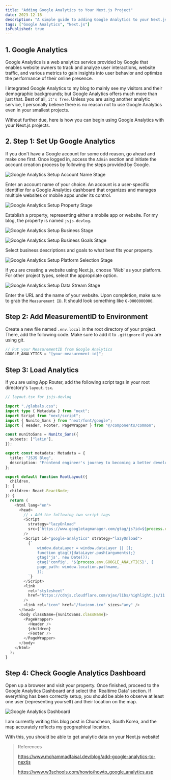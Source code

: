 ```yaml
---
title: "Adding Google Analytics to Your Next.js Project"
date: 2023-12-18
description: "A simple guide to adding Google Analytics to your Next.js project"
tags: ["Google Analytics", "Next.js"]
isPublished: true
---
```


## 1. Google Analytics

Google Analytics is a web analytics service provided by Google that enables website owners to track and analyze user interactions, website traffic, and various metrics to gain insights into user behavior and optimize the performance of their online presence.

I integrated Google Analytics to my blog to mainly see my visitors and their demographic backgrounds; but Google Analytics offers much more than just that. Best of all, `it's free`. Unless you are using another analytic service, I personally believe there is no reason not to use Google Analytics even in your smallest projects.

Without further due, here is how you can begin using Google Analytics with your Next.js projects.

## 2. Step 1: Set Up Google Analytics

If you don't have a Google account for some odd reason, go ahead and make one first. Once logged in, access the `Admin` section and initiate the account creation process by following the steps provided by Google.

![Google Analytics Setup Account Name Stage](ga_s1.png)

Enter an account name of your choice. An account is a user-specific identifier for a Google Analytics dashboard that organizes and manages multiple websites or mobile apps under its control.

![Google Analytics Setup Property Stage](ga_s2.png)

Establish a property, representing either a mobile app or website. For my blog, the property is named `jsjs-devlog`.

![Google Analytics Setup Business Stage](ga_s3.png)

![Google Analytics Setup Business Goals Stage](ga_s4.png)

Select business descriptions and goals to what best fits your property.

![Google Analytics Setup Platform Selection Stage](ga_s5.png)

If you are creating a website using Next.js, choose 'Web' as your platform. For other project types, select the appropriate option.

![Google Analytics Setup Data Stream Stage](ga_s6.png)

Enter the URL and the name of your website. Upon completion, make sure to grab the `Measurement ID`. It should look something like `G-0000000000`.

## Step 2: Add MeasurementID to Environment

Create a new file named `.env.local` in the root directory of your project. There, add the following code. Make sure to add it to `.gitignore` if you are using git.

```js
// Put your MeasurementID from Google Analytics
GOOGLE_ANALYTICS = "[your-measurement-id]";
```

## Step 3: Load Analytics

If you are using App Router, add the following script tags in your root directory's `layout.tsx`.

```typescript
// layout.tsx for jsjs-devlog

import "./globals.css";
import type { Metadata } from "next";
import Script from "next/script";
import { Nunito_Sans } from "next/font/google";
import { Header, Footer, PageWrapper } from "@/components/common";

const nunitoSans = Nunito_Sans({
  subsets: ["latin"],
});

export const metadata: Metadata = {
  title: "JSJS Blog",
  description: "Frontend engineer's journey to becoming a better developer",
};

export default function RootLayout({
  children,
}: {
  children: React.ReactNode;
}) {
  return (
    <html lang="en">
      <head>
        // ↓ Add the following two script tags
        <Script
          strategy="lazyOnload"
          src={`https://www.googletagmanager.com/gtag/js?id=${process.env.GOOGLE_ANALYTICS}`}
        />
        <Script id="google-analytics" strategy="lazyOnload">
          {`
              window.dataLayer = window.dataLayer || [];
              function gtag(){dataLayer.push(arguments);}
              gtag('js', new Date());
              gtag('config', '${process.env.GOOGLE_ANALYTICS}', {
              page_path: window.location.pathname,
              });
          `}
        </Script>
        <link
          rel="stylesheet"
          href="https://cdnjs.cloudflare.com/ajax/libs/highlight.js/11.9.0/styles/atom-one-dark.css"
        />
        <link rel="icon" href="/favicon.ico" sizes="any" />
      </head>
      <body className={nunitoSans.className}>
        <PageWrapper>
          <Header />
          {children}
          <Footer />
        </PageWrapper>
      </body>
    </html>
  );
}
```

## Step 4: Check Google Analytics Dashboard

Open up a browser and visit your property. Once finished, proceed to the Google Analytics Dashboard and select the 'Realtime Data' section. If everything has been correctly setup, you should be able to observe at least one user (representing yourself) and their location on the map.

![Google Analytics Dashboard](ga_dashboard.png)

I am currently writing this blog post in Chuncheon, South Korea, and the map accurately reflects my geographical location.

With this, you should be able to get analytic data on your Next.js website!

> References
>
> https://www.mohammadfaisal.dev/blog/add-google-analytics-to-nextjs
>
> https://www.w3schools.com/howto/howto_google_analytics.asp
